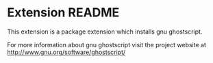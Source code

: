 # Extension README

This extension is a package extension which installs gnu ghostscript.

For more information about gnu ghostscript visit the project website at
http://www.gnu.org/software/ghostscript/


